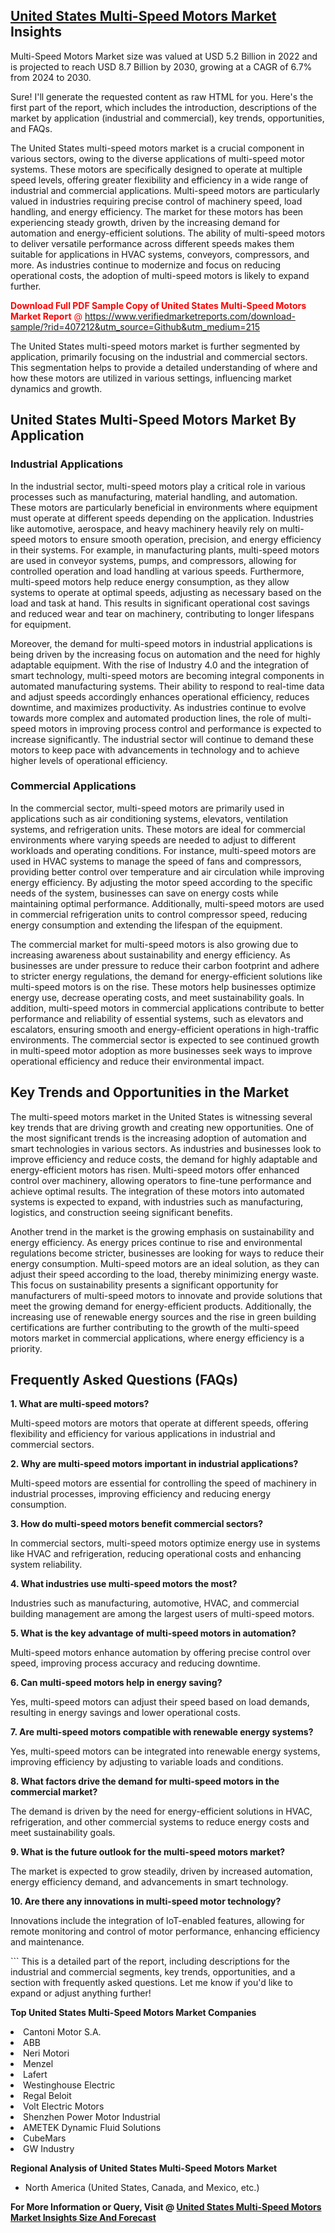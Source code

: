 <h2><a href="https://www.verifiedmarketreports.com/download-sample/?rid=407212&amp;utm_source=Github&amp;utm_medium=215" target="_blank">United States Multi-Speed Motors Market</a> Insights</h2><p>Multi-Speed Motors Market size was valued at USD 5.2 Billion in 2022 and is projected to reach USD 8.7 Billion by 2030, growing at a CAGR of 6.7% from 2024 to 2030.</p><p>Sure! I'll generate the requested content as raw HTML for you. Here's the first part of the report, which includes the introduction, descriptions of the market by application (industrial and commercial), key trends, opportunities, and FAQs. <p>The United States multi-speed motors market is a crucial component in various sectors, owing to the diverse applications of multi-speed motor systems. These motors are specifically designed to operate at multiple speed levels, offering greater flexibility and efficiency in a wide range of industrial and commercial applications. Multi-speed motors are particularly valued in industries requiring precise control of machinery speed, load handling, and energy efficiency. The market for these motors has been experiencing steady growth, driven by the increasing demand for automation and energy-efficient solutions. The ability of multi-speed motors to deliver versatile performance across different speeds makes them suitable for applications in HVAC systems, conveyors, compressors, and more. As industries continue to modernize and focus on reducing operational costs, the adoption of multi-speed motors is likely to expand further. <p><span class=""><span style="color: #ff0000;"><strong>Download Full PDF Sample Copy of United States Multi-Speed Motors Market Report</strong> @ </span><a href="https://www.verifiedmarketreports.com/download-sample/?rid=407212&amp;utm_source=Github&amp;utm_medium=215" target="_blank">https://www.verifiedmarketreports.com/download-sample/?rid=407212&amp;utm_source=Github&amp;utm_medium=215</a></span></p> The United States multi-speed motors market is further segmented by application, primarily focusing on the industrial and commercial sectors. This segmentation helps to provide a detailed understanding of where and how these motors are utilized in various settings, influencing market dynamics and growth. <h2>United States Multi-Speed Motors Market By Application</h2> <h3>Industrial Applications</h3> <p>In the industrial sector, multi-speed motors play a critical role in various processes such as manufacturing, material handling, and automation. These motors are particularly beneficial in environments where equipment must operate at different speeds depending on the application. Industries like automotive, aerospace, and heavy machinery heavily rely on multi-speed motors to ensure smooth operation, precision, and energy efficiency in their systems. For example, in manufacturing plants, multi-speed motors are used in conveyor systems, pumps, and compressors, allowing for controlled operation and load handling at various speeds. Furthermore, multi-speed motors help reduce energy consumption, as they allow systems to operate at optimal speeds, adjusting as necessary based on the load and task at hand. This results in significant operational cost savings and reduced wear and tear on machinery, contributing to longer lifespans for equipment. <p>Moreover, the demand for multi-speed motors in industrial applications is being driven by the increasing focus on automation and the need for highly adaptable equipment. With the rise of Industry 4.0 and the integration of smart technology, multi-speed motors are becoming integral components in automated manufacturing systems. Their ability to respond to real-time data and adjust speeds accordingly enhances operational efficiency, reduces downtime, and maximizes productivity. As industries continue to evolve towards more complex and automated production lines, the role of multi-speed motors in improving process control and performance is expected to increase significantly. The industrial sector will continue to demand these motors to keep pace with advancements in technology and to achieve higher levels of operational efficiency. <h3>Commercial Applications</h3> <p>In the commercial sector, multi-speed motors are primarily used in applications such as air conditioning systems, elevators, ventilation systems, and refrigeration units. These motors are ideal for commercial environments where varying speeds are needed to adjust to different workloads and operating conditions. For instance, multi-speed motors are used in HVAC systems to manage the speed of fans and compressors, providing better control over temperature and air circulation while improving energy efficiency. By adjusting the motor speed according to the specific needs of the system, businesses can save on energy costs while maintaining optimal performance. Additionally, multi-speed motors are used in commercial refrigeration units to control compressor speed, reducing energy consumption and extending the lifespan of the equipment. <p>The commercial market for multi-speed motors is also growing due to increasing awareness about sustainability and energy efficiency. As businesses are under pressure to reduce their carbon footprint and adhere to stricter energy regulations, the demand for energy-efficient solutions like multi-speed motors is on the rise. These motors help businesses optimize energy use, decrease operating costs, and meet sustainability goals. In addition, multi-speed motors in commercial applications contribute to better performance and reliability of essential systems, such as elevators and escalators, ensuring smooth and energy-efficient operations in high-traffic environments. The commercial sector is expected to see continued growth in multi-speed motor adoption as more businesses seek ways to improve operational efficiency and reduce their environmental impact. <h2>Key Trends and Opportunities in the Market</h2> <p>The multi-speed motors market in the United States is witnessing several key trends that are driving growth and creating new opportunities. One of the most significant trends is the increasing adoption of automation and smart technologies in various sectors. As industries and businesses look to improve efficiency and reduce costs, the demand for highly adaptable and energy-efficient motors has risen. Multi-speed motors offer enhanced control over machinery, allowing operators to fine-tune performance and achieve optimal results. The integration of these motors into automated systems is expected to expand, with industries such as manufacturing, logistics, and construction seeing significant benefits. <p>Another trend in the market is the growing emphasis on sustainability and energy efficiency. As energy prices continue to rise and environmental regulations become stricter, businesses are looking for ways to reduce their energy consumption. Multi-speed motors are an ideal solution, as they can adjust their speed according to the load, thereby minimizing energy waste. This focus on sustainability presents a significant opportunity for manufacturers of multi-speed motors to innovate and provide solutions that meet the growing demand for energy-efficient products. Additionally, the increasing use of renewable energy sources and the rise in green building certifications are further contributing to the growth of the multi-speed motors market in commercial applications, where energy efficiency is a priority. <h2>Frequently Asked Questions (FAQs)</h2> <p><b>1. What are multi-speed motors?</b></p> <p>Multi-speed motors are motors that operate at different speeds, offering flexibility and efficiency for various applications in industrial and commercial sectors.</p> <p><b>2. Why are multi-speed motors important in industrial applications?</b></p> <p>Multi-speed motors are essential for controlling the speed of machinery in industrial processes, improving efficiency and reducing energy consumption.</p> <p><b>3. How do multi-speed motors benefit commercial sectors?</b></p> <p>In commercial sectors, multi-speed motors optimize energy use in systems like HVAC and refrigeration, reducing operational costs and enhancing system reliability.</p> <p><b>4. What industries use multi-speed motors the most?</b></p> <p>Industries such as manufacturing, automotive, HVAC, and commercial building management are among the largest users of multi-speed motors.</p> <p><b>5. What is the key advantage of multi-speed motors in automation?</b></p> <p>Multi-speed motors enhance automation by offering precise control over speed, improving process accuracy and reducing downtime.</p> <p><b>6. Can multi-speed motors help in energy saving?</b></p> <p>Yes, multi-speed motors can adjust their speed based on load demands, resulting in energy savings and lower operational costs.</p> <p><b>7. Are multi-speed motors compatible with renewable energy systems?</b></p> <p>Yes, multi-speed motors can be integrated into renewable energy systems, improving efficiency by adjusting to variable loads and conditions.</p> <p><b>8. What factors drive the demand for multi-speed motors in the commercial market?</b></p> <p>The demand is driven by the need for energy-efficient solutions in HVAC, refrigeration, and other commercial systems to reduce energy costs and meet sustainability goals.</p> <p><b>9. What is the future outlook for the multi-speed motors market?</b></p> <p>The market is expected to grow steadily, driven by increased automation, energy efficiency demand, and advancements in smart technology.</p> <p><b>10. Are there any innovations in multi-speed motor technology?</b></p> <p>Innovations include the integration of IoT-enabled features, allowing for remote monitoring and control of motor performance, enhancing efficiency and maintenance.</p> ``` This is a detailed part of the report, including descriptions for the industrial and commercial segments, key trends, opportunities, and a section with frequently asked questions. Let me know if you'd like to expand or adjust anything further!</p><p><strong>Top United States Multi-Speed Motors Market Companies</strong></p><div data-test-id=""><p><li>Cantoni Motor S.A.</li><li> ABB</li><li> Neri Motori</li><li> Menzel</li><li> Lafert</li><li> Westinghouse Electric</li><li> Regal Beloit</li><li> Volt Electric Motors</li><li> Shenzhen Power Motor Industrial</li><li> AMETEK Dynamic Fluid Solutions</li><li> CubeMars</li><li> GW Industry</li></p><div><strong>Regional Analysis of&nbsp;United States Multi-Speed Motors Market</strong></div><ul><li dir="ltr"><p dir="ltr">North America&nbsp;(United States, Canada, and Mexico, etc.)</p></li></ul><p><strong>For More Information or Query, Visit @&nbsp;</strong><strong><a href="https://www.verifiedmarketreports.com/product/multi-speed-motors-market/?utm_source=Github&amp;utm_medium=215" target="_blank">United States Multi-Speed Motors Market Insights Size And Forecast</a></strong></p></div>
